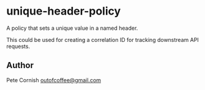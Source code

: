 # unique-header-policy

A policy that sets a unique value in a named header.

This could be used for creating a correlation ID for tracking downstream API requests.

## Author

Pete Cornish <outofcoffee@gmail.com>
